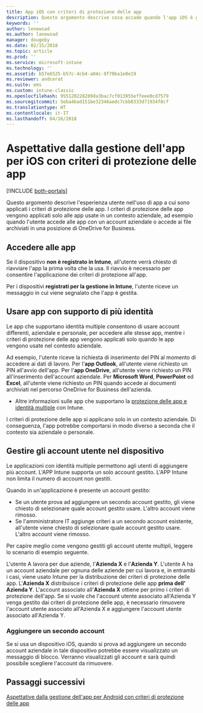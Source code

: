 ```yaml
---
title: App iOS con criteri di protezione delle app
description: Questo argomento descrive cosa accade quando l'app iOS è gestita in base ai criteri di protezione delle app.
keywords: ''
author: lenewsad
ms.author: lanewsad
manager: dougeby
ms.date: 02/15/2018
ms.topic: article
ms.prod: ''
ms.service: microsoft-intune
ms.technology: ''
ms.assetid: b57e6525-b57c-4cb4-a84c-9f70ba1e8e19
ms.reviewer: andcerat
ms.suite: ems
ms.custom: intune-classic
ms.openlocfilehash: 955120228289da3bac7cf013955effeee0cd7579
ms.sourcegitcommit: 5eba4bad151be32346aedc7cbb0333d71934f8cf
ms.translationtype: HT
ms.contentlocale: it-IT
ms.lasthandoff: 04/16/2018
---
```

# <a name="what-to-expect-when-your-ios-app-is-managed-by-app-protection-policies"></a>Aspettative dalla gestione dell'app per iOS con criteri di protezione delle app

[!INCLUDE [both-portals](./includes/note-for-both-portals.md)]

 Questo argomento descrive l'esperienza utente nell'uso di app a cui sono applicati i criteri di protezione delle app. I criteri di protezione delle app vengono applicati solo alle app usate in un contesto aziendale, ad esempio quando l'utente accede alle app con un account aziendale o accede ai file archiviati in una posizione di OneDrive for Business.

##  <a name="access-apps"></a>Accedere alle app

Se il dispositivo **non è registrato in Intune**, all'utente verrà chiesto di riavviare l'app la prima volta che la usa. Il riavvio è necessario per consentire l'applicazione dei criteri di protezione all'app.

<!--- The following screenshot from the Skype app illustrates this restart request: --->


<!---  ![Screenshot of the iOS device showing PIN prompt](../media/appmanagement/iOS_AppPINPrompt.png) --->

Per i dispositivi **registrati per la gestione in Intune**, l'utente riceve un messaggio in cui viene segnalato che l'app è gestita.

##  <a name="use-apps-with-multi-identity-support"></a>Usare app con supporto di più identità

Le app che supportano identità multiple consentono di usare account differenti, aziendale e personale, per accedere alle stesse app, mentre i criteri di protezione delle app vengono applicati solo quando le app vengono usate nel contesto aziendale.  

Ad esempio, l'utente riceve la richiesta di inserimento del PIN al momento di accedere ai dati di lavoro. Per l'**app Outlook**, all'utente viene richiesto un PIN all'avvio dell'app. Per l'**app OneDrive**, all'utente viene richiesto un PIN all'inserimento dell'account aziendale.  Per **Microsoft Word**, **PowerPoint** ed **Excel**, all'utente viene richiesto un PIN quando accede ai documenti archiviati nel percorso OneDrive for Business dell'azienda.

- Altre informazioni sulle app che supportano la [protezione delle app e identità multiple](https://www.microsoft.com/cloud-platform/microsoft-intune-apps) con Intune.

I criteri di protezione delle app si applicano solo in un contesto aziendale. Di conseguenza, l'app potrebbe comportarsi in modo diverso a seconda che il contesto sia aziendale o personale.

##  <a name="manage-user-accounts-on-the-device"></a>Gestire gli account utente nel dispositivo

Le applicazioni con identità multiple permettono agli utenti di aggiungere più account.  L'APP Intune supporta un solo account gestito.  L'APP Intune non limita il numero di account non gestiti.

Quando in un'applicazione è presente un account gestito:
*   Se un utente prova ad aggiungere un secondo account gestito, gli viene chiesto di selezionare quale account gestito usare.  L'altro account viene rimosso.
*   Se l'amministratore IT aggiunge criteri a un secondo account esistente, all'utente viene chiesto di selezionare quale account gestito usare.  L'altro account viene rimosso.

Per capire meglio come vengono gestiti gli account utente multipli, leggere lo scenario di esempio seguente.

L'utente A lavora per due aziende, l'**Azienda X** e l'**Azienda Y**. L'utente A ha un account aziendale per ognuna delle aziende per cui lavora e, in entrambi i casi, viene usato Intune per la distribuzione dei criteri di protezione delle app. L'**Azienda X** distribuisce i criteri di protezione delle app **prima dell'** **Azienda Y**. L'account associato all'**Azienda X** ottiene per primo i criteri di protezione dell'app. Se si vuole che l'account utente associato all'Azienda Y venga gestito dai criteri di protezione delle app, è necessario rimuovere l'account utente associato all'Azienda X e aggiungere l'account utente associato all'Azienda Y.

### <a name="add-a-second-account"></a>Aggiungere un secondo account

Se si usa un dispositivo iOS, quando si prova ad aggiungere un secondo account aziendale in tale dispositivo potrebbe essere visualizzato un messaggio di blocco. Verranno visualizzati gli account e sarà quindi possibile scegliere l'account da rimuovere.

## <a name="next-steps"></a>Passaggi successivi
[Aspettative dalla gestione dell'app per Android con criteri di protezione delle app](end-user-mam-apps-android.md)
